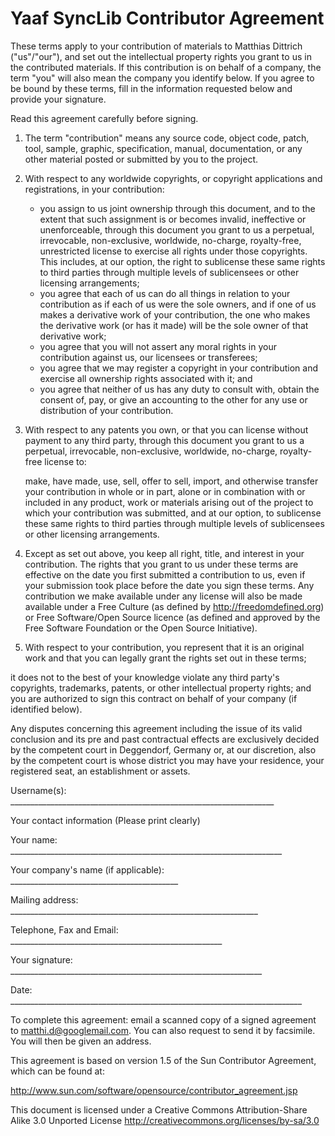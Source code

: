 # Yaaf SyncLib Contributor Agreement

These terms apply to your contribution of materials to Matthias Dittrich ("us"/"our"), and set out the intellectual property rights you grant to us in the contributed materials.  If this contribution is on behalf of a company, the term "you" will also mean the company you identify below. If you agree to be bound by these terms, fill in the information requested below and provide your signature. 

Read this agreement carefully before signing. 

1.  The term "contribution" means any source code, object code, patch, tool, sample, graphic, specification, manual, documentation, or any other material posted or submitted by you to the project. 

2.  With respect to any worldwide copyrights, or copyright applications and registrations, in your contribution: 

    - you assign to us joint ownership through this document, and to the extent that such assignment is or becomes invalid, ineffective or unenforceable, through this document you grant to us a perpetual, irrevocable, non-exclusive, worldwide, no-charge, royalty-free, unrestricted license to exercise all rights under those copyrights. This includes, at our option, the right to sublicense these same rights to third parties through multiple levels of sublicensees or other licensing arrangements;
    - you agree that each of us can do all things in relation to your contribution as if each of us were the sole owners, and if one of us makes a derivative work of your contribution, the one who makes the derivative work (or has it made) will be the sole owner of that derivative work;
    - you agree that you will not assert any moral rights in your contribution against us, our licensees or transferees;
    - you agree that we may register a copyright in your contribution and exercise all ownership rights associated with it; and
    - you agree that neither of us has any duty to consult with, obtain the consent of, pay, or give an accounting to the other for any use or distribution of your contribution. 

3.  With respect to any patents you own, or that you can license without payment to any third party, through this document you grant to us a perpetual, irrevocable, non-exclusive, worldwide, no-charge, royalty-free license to: 

    make, have made, use, sell, offer to sell, import, and otherwise transfer your contribution in whole or in part, alone or in combination with or included in any product, work or materials arising out of the project to which your contribution was submitted, and
    at our option, to sublicense these same rights to third parties through multiple levels of sublicensees or other licensing arrangements. 

4.  Except as set out above, you keep all right, title, and interest in your contribution.  The rights that you grant to us under these terms are effective on the date you first submitted a contribution to us, even if your submission took place before the date you sign these terms. Any contribution we make available under any license will also be made available under a Free Culture (as defined by http://freedomdefined.org)  or Free Software/Open Source licence (as defined and approved by the Free Software Foundation or the Open Source Initiative).

5.  With respect to your contribution, you represent that it is an original work and that you can legally grant the rights set out in these terms; 

it does not to the best of your knowledge violate any third party's copyrights, trademarks, patents, or other intellectual property rights; and
you are authorized to sign this contract on behalf of your company (if identified below). 

Any disputes concerning this agreement including the issue of its valid conclusion and its pre and past contractual effects are exclusively decided by the competent court in Deggendorf, Germany or, at our discretion, also by the competent court is whose district you may have your residence, your registered seat, an establishment or assets.

Username(s): __________________________________________________________________


Your contact information (Please print clearly) 

Your name: ____________________________________________________________________

Your company's name (if applicable): __________________________________________

Mailing address: ______________________________________________________________

Telephone, Fax and Email: _____________________________________________________

Your signature: _______________________________________________________________

Date: _________________________________________________________________________

To complete this agreement:
email a scanned copy of a signed agreement to matthi.d@googlemail.com.
You can also request to send it by facsimile. You will then be given an address.

This agreement is based on version 1.5 of the Sun Contributor Agreement, which
can be found at:

http://www.sun.com/software/opensource/contributor_agreement.jsp

This document is licensed under a Creative Commons Attribution-Share Alike 3.0
Unported License http://creativecommons.org/licenses/by-sa/3.0